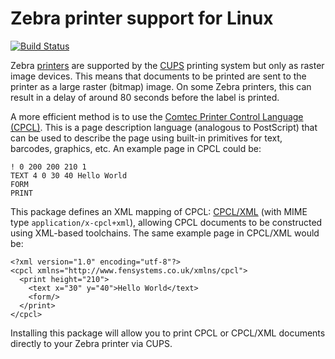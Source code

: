 Zebra printer support for Linux
===============================

[![Build Status](https://travis-ci.org/unipartdigital/zebraprint.svg?branch=master)](https://travis-ci.org/unipartdigital/zebraprint)

Zebra [printers](https://www.zebra.com/gb/en/products/printers.html)
are supported by the [CUPS](https://www.cups.org) printing system but
only as raster image devices.  This means that documents to be printed
are sent to the printer as a large raster (bitmap) image.  On some
Zebra printers, this can result in a delay of around 80 seconds before
the label is printed.

A more efficient method is to use the [Comtec Printer Control Language
(CPCL)](https://www.zebra.com/us/en/support-downloads/knowledge-articles/cpcl-manual-for-zebra-mobile-printers.html).
This is a page description language (analogous to PostScript) that can
be used to describe the page using built-in primitives for text,
barcodes, graphics, etc.  An example page in CPCL could be:

    ! 0 200 200 210 1
    TEXT 4 0 30 40 Hello World
    FORM
    PRINT

This package defines an XML mapping of CPCL: [CPCL/XML](xml/) (with
MIME type `application/x-cpcl+xml`), allowing CPCL documents to be
constructed using XML-based toolchains.  The same example page in
CPCL/XML would be:

    <?xml version="1.0" encoding="utf-8"?>
    <cpcl xmlns="http://www.fensystems.co.uk/xmlns/cpcl">
      <print height="210">
        <text x="30" y="40">Hello World</text>
        <form/>
      </print>
    </cpcl>

Installing this package will allow you to print CPCL or CPCL/XML
documents directly to your Zebra printer via CUPS.
